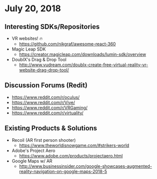 # July 20, 2018

## Interesting SDKs/Repositories

* VR websites! :fire:
  * https://github.com/nikgraf/awesome-react-360
* Magic Leap SDK
  * https://creator.magicleap.com/downloads/lumin-sdk/overview
* DoublX's Drag & Drop Tool
  * http://www.vudream.com/doublx-create-free-virtual-reality-vr-website-drag-drop-tool/

## Discussion Forums (Redit)
* https://www.reddit.com/r/oculus/
* https://www.reddit.com/r/Vive/
* https://www.reddit.com/r/VRGaming/
* https://www.reddit.com/r/virtuality/

## Existing Products & Solutions

* Recoil (AR first person shooter)
  * https://www.theworldisnowgame.com/#strikers-world
* Adobe's Project Aero
  * https://www.adobe.com/products/projectaero.html
* Google Maps w/ AR
  * http://www.businessinsider.com/google-showcases-augmented-reality-navigation-on-google-maps-2018-5

